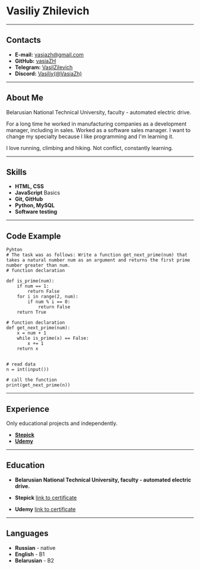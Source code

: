 
# Vasiliy Zhilevich
---
## Contacts

* **E-mail:** vasiazh@gmail.com
* **GitHub:** [vasiaZH](https://github.com/vasiaZH)
* **Telegram:** [VasilZilevich](https://t.me/VasilZilevich)
* **Discord:** [Vasiliy(@VasiaZh)](https://discordapp.com/users/1047931493751718010)
---
## About Me
  
Belarusian National Technical University, faculty - automated electric drive.
  
For a long time he worked in manufacturing companies as a development manager, including in sales. Worked as a software sales manager. I want to change my specialty because I like programming and I'm learning it.
      
I love running, climbing and hiking. Not conflict, constantly learning.

---

## Skills
* **HTML, CSS**
* **JavaScript** Basics
* **Git, GitHub**
* **Python, MySQL**  
* **Software testing**
---
## Code Example
```
Pyhton
# The task was as follows: Write a function get_next_prime(num) that takes a natural number num as an argument and returns the first prime number greater than num.
# function declaration

def is_prime(num):
    if num == 1:
        return False
    for i in range(2, num):
        if num % i == 0:
            return False
    return True

# function declaration
def get_next_prime(num):
    x = num + 1
    while is_prime(x) == False:
        x += 1
    return x


# read data
n = int(input())

# call the function
print(get_next_prime(n))

```
---


## Experience
 Only educational projects and independently.
 * **[Stepick](https://stepik.org)**
 * **[Udemy](https://www.udemy.com)**

 ---
  

## Education
* **Belarusian National Technical University, faculty - automated electric drive.**

* **Stepick**
[link to certificate](https://drive.google.com/file/d/1MEvs2lj3tICcFgV6LxYWFKGoZbAL-bFs/view?usp=share_link)
* **Udemy**
[link to certificate](https://drive.google.com/file/d/1iT9sMy6fiTzbognwptiRd0BDMYbNrYYh/view?usp=share_link)
---


## Languages
* **Russian** - native
* **English** - B1
* **Belarusian** - B2